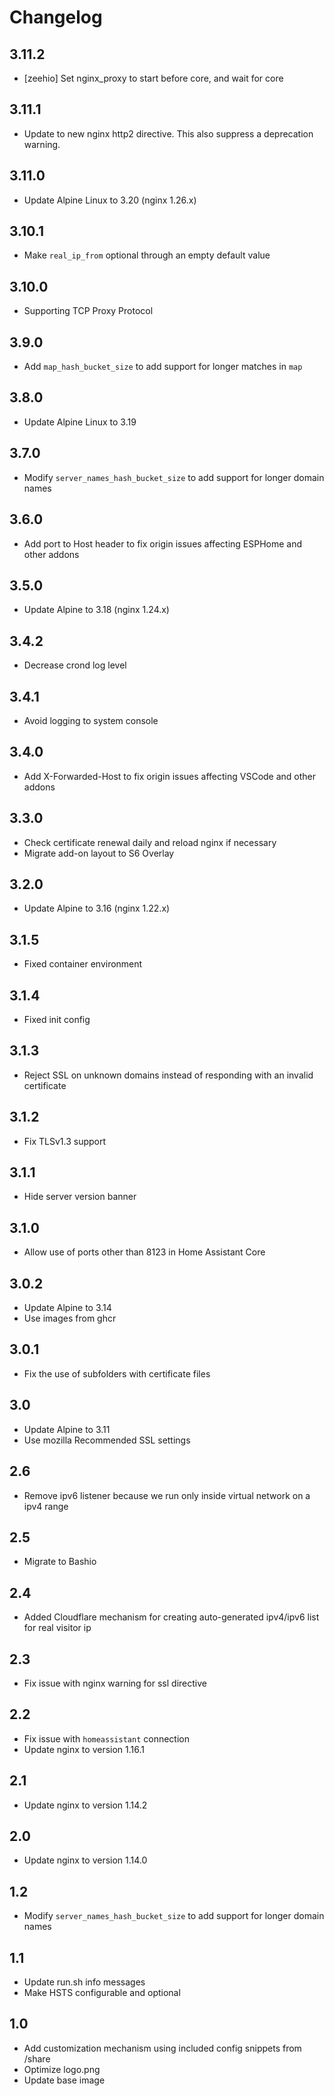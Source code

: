 # Changelog

## 3.11.2

- [zeehio] Set nginx_proxy to start before core, and wait for core

## 3.11.1

- Update to new nginx http2 directive. This also suppress a deprecation warning.

## 3.11.0

- Update Alpine Linux to 3.20 (nginx 1.26.x)

## 3.10.1

- Make `real_ip_from` optional through an empty default value

## 3.10.0

- Supporting TCP Proxy Protocol

## 3.9.0

- Add `map_hash_bucket_size` to add support for longer matches in `map`

## 3.8.0

- Update Alpine Linux to 3.19

## 3.7.0

- Modify `server_names_hash_bucket_size` to add support for longer domain names

## 3.6.0

- Add port to Host header to fix origin issues affecting ESPHome and other addons

## 3.5.0

- Update Alpine to 3.18 (nginx 1.24.x)

## 3.4.2

- Decrease crond log level

## 3.4.1

- Avoid logging to system console

## 3.4.0

- Add X-Forwarded-Host to fix origin issues affecting VSCode and other addons

## 3.3.0

- Check certificate renewal daily and reload nginx if necessary
- Migrate add-on layout to S6 Overlay

## 3.2.0

- Update Alpine to 3.16 (nginx 1.22.x)

## 3.1.5

- Fixed container environment

## 3.1.4

- Fixed init config

## 3.1.3

- Reject SSL on unknown domains instead of responding with an invalid certificate

## 3.1.2

- Fix TLSv1.3 support

## 3.1.1

- Hide server version banner

## 3.1.0

- Allow use of ports other than 8123 in Home Assistant Core

## 3.0.2

- Update Alpine to 3.14
- Use images from ghcr

## 3.0.1

- Fix the use of subfolders with certificate files

## 3.0

- Update Alpine to 3.11
- Use mozilla Recommended SSL settings

## 2.6

- Remove ipv6 listener because we run only inside virtual network on a ipv4 range

## 2.5

- Migrate to Bashio

## 2.4

- Added Cloudflare mechanism for creating auto-generated ipv4/ipv6 list for real visitor ip

## 2.3

- Fix issue with nginx warning for ssl directive

## 2.2

- Fix issue with `homeassistant` connection
- Update nginx to version 1.16.1

## 2.1

- Update nginx to version 1.14.2

## 2.0

- Update nginx to version 1.14.0

## 1.2

- Modify `server_names_hash_bucket_size` to add support for longer domain names

## 1.1

- Update run.sh info messages
- Make HSTS configurable and optional

## 1.0

- Add customization mechanism using included config snippets from /share
- Optimize logo.png
- Update base image
